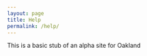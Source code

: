 ```yaml
---
layout: page
title: Help
permalink: /help/
---
```


This is a basic stub of an alpha site for Oakland
